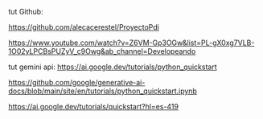 tut Github:

https://github.com/alecacerestel/ProyectoPdi

https://www.youtube.com/watch?v=Z6VM-Gp3OGw&list=PL-gX0xg7VLB-1O02yLPCBsPUZyV_c9Owg&ab_channel=Developeando

tut gemini api:
https://ai.google.dev/tutorials/python_quickstart

https://github.com/google/generative-ai-docs/blob/main/site/en/tutorials/python_quickstart.ipynb


https://ai.google.dev/tutorials/quickstart?hl=es-419
